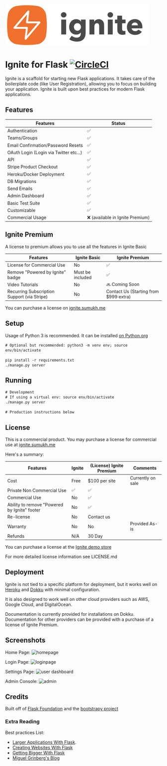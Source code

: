 [![Ignite](https://github.com/Sumukh/Ignite/raw/master/appname/static/public/ignite/ignite-logo%402x.png)](https://github.com/sumukh/ignite)

# Ignite for Flask [![CircleCI](https://circleci.com/gh/Sumukh/Ignite.svg?style=svg&circle-token=21024628f8356bc070f27aede670fc676a8e4446)](https://circleci.com/gh/Sumukh/Ignite)

Ignite is a scaffold for starting new Flask applications. It takes care of the boilerplate code (like User Registration), allowing you to focus on building your application. Ignite is built upon best practices for modern Flask applications.

## Features
| Features  |   Status |
| ------------- | -------------
| Authentication  | ✅  |
| Teams/Groups | ✅  |
| Email Confirmation/Password Resets  | ✅  |
| OAuth Login (Login via Twitter etc...)  | ✅ |
| API  | ✅  |
| Stripe Product Checkout  | ✅  |
| Heroku/Docker Deployment  | ✅  |
| DB Migrations | ✅  |
| Send Emails | ✅  |
| Admin Dashboard | ✅  |
| Basic Test Suite | ✅  |
| Customizable | ✅  |
| Commercial Usage  | ❌  (available in Ignite Premium)  |


## Ignite Premium

A license to premium allows you to use all the features in Ignite Basic

| Features | Ignite Basic | Ignite Premium |
| ------------- | ------------- | ---------- |
| License for Commercial Use  | No  |  ✅  |
| Remove "Powered by Ignite" badge  | Must be included  |  ✅  |
| Video Tutorials  | No |  🔜 Coming Soon  |
| Recurring Subscription Support (via Stripe)  | No  | Contact Us (Starting from $999 extra) |

You can purchase a license on [ignite.sumukh.me](https://ignite.server.sumukh.me/store)

## Setup
Usage of Python 3 is recommended. It can be installed [on Python.org](https://www.python.org/downloads/)
```
# Optional but recommended: python3 -m venv env; source env/bin/activate

pip install -r requirements.txt
./manage.py server
```

## Running

```
# Development
# If using a virtual env: source env/bin/activate
./manage.py server

# Production instructions below
```

## License

This is a commercial product. You may purchase a license for commercial use at [ignite.sumukh.me](ignite.sumukh.me)

Here's a summary:


| Features | Ignite | (License) Ignite Premium | Comments |
| ------------- | ------------- | ---------- | ------- |
| Cost | Free | $100 per site | Currently on sale  |
| Private Non Commercial Use | ✅ | ✅ |
| Commercial Use  | No  |  ✅  |
| Ability to remove "Powered by Ignite" footer | No  |  ✅  |
| Re-license | No  |  Contact us |
| Warranty  | No  |  No | Provided As-is
| Refunds  | N/A  |  30 Day |

You can purchase a license at the [Ignite demo store](https://ignite.server.sumukh.me/store)


For more detailed license information see LICENSE.md

## Deployment

Ignite is not tied to a specific platform for deployment, but it works well on [Heroku](http://heroku.com) and [Dokku](http://dokku.viewdocs.io/dokku/) with minimal configuration.

It is also designed to work well on other cloud providers such as AWS, Google Cloud, and DigitalOcean.

Documentation is currently provided for installations on Dokku. Documentation for other providers can be provided with a purchase of a license of Ignite Premium.

## Screenshots

Home Page:
![homepage](https://user-images.githubusercontent.com/882381/33538945-ca50c3f0-d878-11e7-9b6e-8aba804dd227.png)

Login Page:
![loginpage](https://user-images.githubusercontent.com/882381/33538980-f6f522de-d878-11e7-8efc-93c801cbcf16.png)

Settings Page:
![user dashboard](https://user-images.githubusercontent.com/882381/33539079-631fc2e8-d879-11e7-802e-454bf3104ae2.png)

Admin Console:
![admin](https://user-images.githubusercontent.com/882381/33539038-326c31cc-d879-11e7-981a-1834f15cf718.png)


## Credits

Built off of [Flask Foundation](https://jackstouffer.github.io/Flask-Foundation/) and the [bootstrapy project](https://github.com/kirang89/bootstrapy)


### Extra Reading

Best practices List:
* [Larger Applications With Flask](http://flask.pocoo.org/docs/patterns/packages/).
* [Creating Websites With Flask](http://maximebf.com/blog/2012/10/building-websites-in-python-with-flask/)
* [Getting Bigger With Flask](http://maximebf.com/blog/2012/11/getting-bigger-with-flask/)
* [Miguel Grinberg's Blog](https://blog.miguelgrinberg.com/category/Python)

